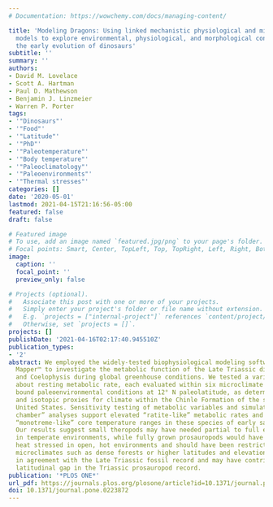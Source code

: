 ```yaml
---
# Documentation: https://wowchemy.com/docs/managing-content/

title: 'Modeling Dragons: Using linked mechanistic physiological and microclimate
  models to explore environmental, physiological, and morphological constraints on
  the early evolution of dinosaurs'
subtitle: ''
summary: ''
authors:
- David M. Lovelace
- Scott A. Hartman
- Paul D. Mathewson
- Benjamin J. Linzmeier
- Warren P. Porter
tags:
- '"Dinosaurs"'
- '"Food"'
- '"Latitude"'
- '"PhD"'
- '"Paleotemperature"'
- '"Body temperature"'
- '"Paleoclimatology"'
- '"Paleoenvironments"'
- '"Thermal stresses"'
categories: []
date: '2020-05-01'
lastmod: 2021-04-15T21:16:56-05:00
featured: false
draft: false

# Featured image
# To use, add an image named `featured.jpg/png` to your page's folder.
# Focal points: Smart, Center, TopLeft, Top, TopRight, Left, Right, BottomLeft, Bottom, BottomRight.
image:
  caption: ''
  focal_point: ''
  preview_only: false

# Projects (optional).
#   Associate this post with one or more of your projects.
#   Simply enter your project's folder or file name without extension.
#   E.g. `projects = ["internal-project"]` references `content/project/deep-learning/index.md`.
#   Otherwise, set `projects = []`.
projects: []
publishDate: '2021-04-16T02:17:40.945510Z'
publication_types:
- '2'
abstract: We employed the widely-tested biophysiological modeling software, Niche
  Mapper™ to investigate the metabolic function of the Late Triassic dinosaurs Plateosaurus
  and Coelophysis during global greenhouse conditions. We tested a variety of assumptions
  about resting metabolic rate, each evaluated within six microclimate models that
  bound paleoenvironmental conditions at 12° N paleolatitude, as determined by sedimentological
  and isotopic proxies for climate within the Chinle Formation of the southwestern
  United States. Sensitivity testing of metabolic variables and simulated “metabolic
  chamber” analyses support elevated “ratite-like” metabolic rates and intermediate
  “monotreme-like” core temperature ranges in these species of early saurischian dinosaur.
  Our results suggest small theropods may have needed partial to full epidermal insulation
  in temperate environments, while fully grown prosauropods would have likely been
  heat stressed in open, hot environments and should have been restricted to cooler
  microclimates such as dense forests or higher latitudes and elevations. This is
  in agreement with the Late Triassic fossil record and may have contributed to the
  latitudinal gap in the Triassic prosauropod record.
publication: '*PLOS ONE*'
url_pdf: https://journals.plos.org/plosone/article?id=10.1371/journal.pone.0223872
doi: 10.1371/journal.pone.0223872
---
```

